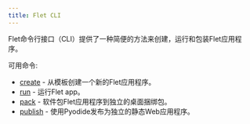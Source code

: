 ```yaml
---
title: Flet CLI
---
```


 Flet命令行接口（CLI）提供了一种简便的方法来创建，运行和包装Flet应用程序。

可用命令: 

*  [create](create)  - 从模板创建一个新的Flet应用程序。
* [run](run)  - 运行Flet app。
* [pack](pack)  - 软件包Flet应用程序到独立的桌面捆绑包。
* [publish](publish)  - 使用Pyodide发布为独立的静态Web应用程序。